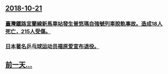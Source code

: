 ## [2018-10-21](/zh/news/2018/10/21/index.md)

### [臺灣鐵路宜蘭線新馬車站發生普悠瑪自強號列車脫軌事故。造成18人死亡，215人受傷。](/zh/news/2018/10/21/臺灣鐵路宜蘭線新馬車站發生普悠瑪自強號列車脫軌事故-造成18人死亡-215人受傷.md)
### [日本著名乒乓球运动员福原爱宣布退役。](/zh/news/2018/10/21/日本著名乒乓球运动员福原爱宣布退役.md)
## [前一天...](/zh/news/2018/10/20/index.md)

